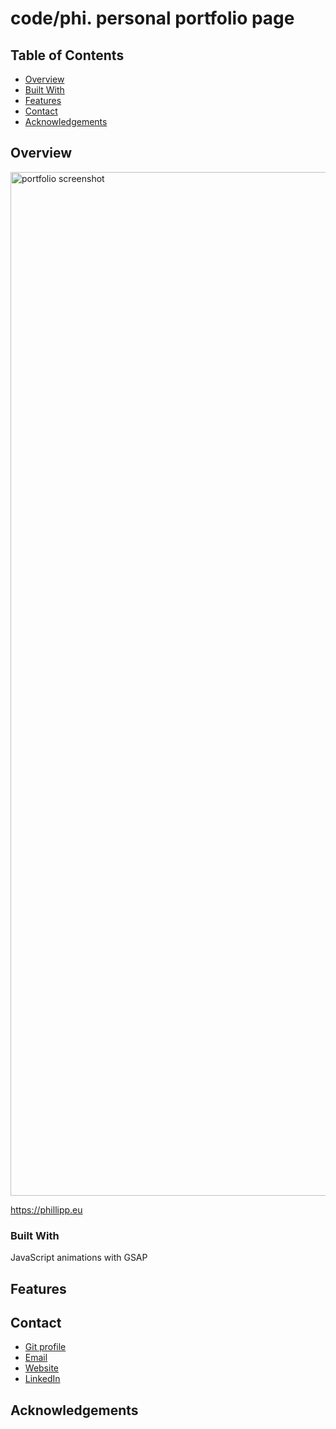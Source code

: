 # code/phi. personal portfolio page

## Table of Contents

- [Overview](#overview)
- [Built With](#built-with)
- [Features](#features)
- [Contact](#contact)
- [Acknowledgements](#acknowledgements)

## Overview

<img width="1638" alt="portfolio screenshot" src="https://user-images.githubusercontent.com/83501136/178852703-053bda11-7149-4969-a787-86cd80d5d7f6.png">

https://phillipp.eu

<!-- TODO: Add a screenshot of the live project.
    1. Link to a 'live demo.'
    2. Describe your overall experience in a couple of sentences.
    3. List a few specific technical things that you learned or improved on.
    4. Share any other tips or guidance for others attempting this or something similar.
 -->

### Built With

<!-- TODO: List any MAJOR libraries/frameworks (e.g. React, Tailwind) with links to their homepages. -->

JavaScript animations with GSAP


## Features

<!-- TODO: List what specific 'user problems' that this application solves. -->

## Contact

<!-- TODO: Include icons and links to your RELEVANT, PROFESSIONAL 'DEV-ORIENTED' social media. LinkedIn and dev.to are minimum. -->
- [Git profile](https://github.com/cophi-dev "Cophi Dev")
- [Email](mailto:cophi.dev@gmail.com?subject=Hi "Hi!")
- [Website](https://phillipp.eu "Welcome")
- [LinkedIn](https://www.linkedin.com/in/phillipp-zarindast-35739a244/ "Welcome")



## Acknowledgements

<!-- TODO: List any blog posts, tutorials or plugins that you may have used to complete the project. Only list those that had a significant impact. Obviously, we all 'Google' stuff while working on our things, but maybe something in particular stood out as a 'major contributor' to your skill set for this project. -->
